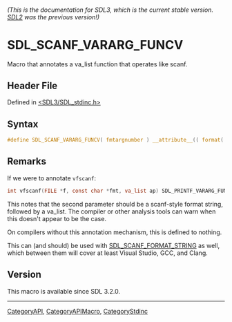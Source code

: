 ###### (This is the documentation for SDL3, which is the current stable version. [SDL2](https://wiki.libsdl.org/SDL2/) was the previous version!)
# SDL_SCANF_VARARG_FUNCV

Macro that annotates a va_list function that operates like scanf.

## Header File

Defined in [<SDL3/SDL_stdinc.h>](https://github.com/libsdl-org/SDL/blob/main/include/SDL3/SDL_stdinc.h)

## Syntax

```c
#define SDL_SCANF_VARARG_FUNCV( fmtargnumber ) __attribute__(( format( __scanf__, fmtargnumber, 0 )))
```

## Remarks

If we were to annotate `vfscanf`:

```c
int vfscanf(FILE *f, const char *fmt, va_list ap) SDL_PRINTF_VARARG_FUNCV(2);
```

This notes that the second parameter should be a scanf-style format string,
followed by a va_list. The compiler or other analysis tools can warn when
this doesn't appear to be the case.

On compilers without this annotation mechanism, this is defined to nothing.

This can (and should) be used with
[SDL_SCANF_FORMAT_STRING](SDL_SCANF_FORMAT_STRING) as well, which between
them will cover at least Visual Studio, GCC, and Clang.

## Version

This macro is available since SDL 3.2.0.

----
[CategoryAPI](CategoryAPI), [CategoryAPIMacro](CategoryAPIMacro), [CategoryStdinc](CategoryStdinc)

